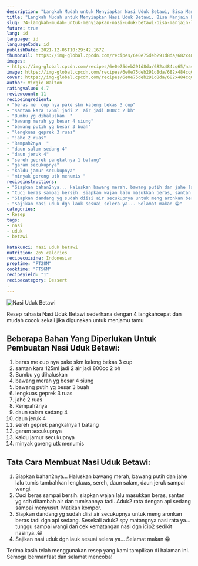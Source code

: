 ```yaml
---
description: "Langkah Mudah untuk Menyiapkan Nasi Uduk Betawi, Bisa Manjain Lidah"
title: "Langkah Mudah untuk Menyiapkan Nasi Uduk Betawi, Bisa Manjain Lidah"
slug: 74-langkah-mudah-untuk-menyiapkan-nasi-uduk-betawi-bisa-manjain-lidah
future: true
lang: id
language: id
languageCode: id
publishDate: 2021-12-05T10:29:42.167Z 
thumbnail: https://img-global.cpcdn.com/recipes/6e0e75deb291d8da/682x484cq65/nasi-uduk-betawi-foto-resep-utama.png
images:
- https://img-global.cpcdn.com/recipes/6e0e75deb291d8da/682x484cq65/nasi-uduk-betawi-foto-resep-utama.png
image: https://img-global.cpcdn.com/recipes/6e0e75deb291d8da/682x484cq65/nasi-uduk-betawi-foto-resep-utama.png
cover: https://img-global.cpcdn.com/recipes/6e0e75deb291d8da/682x484cq65/nasi-uduk-betawi-foto-resep-utama.png
author: Virgie Walton
ratingvalue: 4.7
reviewcount: 11
recipeingredient:
- "beras me  cup nya pake skm kaleng bekas 3 cup"
- "santan kara 125ml jadi 2  air jadi 800cc 2 bh"
- "Bumbu yg dihaluskan  "
- "bawang merah yg besar 4 siung"
- "bawang putih yg besar 3 buah"
- "lengkuas geprek 3 ruas"
- "jahe 2 ruas"
- "Rempah2nya  "
- "daun salam sedang 4"
- "daun jeruk 4"
- "sereh geprek pangkalnya 1 batang"
- "garam secukupnya"
- "kaldu jamur secukupnya"
- "minyak goreng utk menumis "
recipeinstructions:
- "Siapkan bahan2nya... Haluskan bawang merah, bawang putih dan jahe lalu tumis tambahkan lengkuas, sereh, daun salam, daun jeruk sampai wangi."
- "Cuci beras sampai bersih. siapkan wajan lalu masukkan beras, santan yg sdh ditambah air dan tumisannya tadi. Aduk2 rata dengan api sedang sampai menyusut. Matikan kompor."
- "Siapkan dandang yg sudah diisi air secukupnya untuk meng aronkan beras tadi dgn api sedang. Sesekali aduk2 spy matangnya nasi rata ya... tunggu sampai wangi dan cek kematangan nasi dgn icip2 sedikit nasinya..😁"
- "Sajikan nasi uduk dgn lauk sesuai selera ya... Selamat makan 😁"
categories:
- Resep
tags:
- nasi
- uduk
- betawi

katakunci: nasi uduk betawi 
nutrition: 265 calories
recipecuisine: Indonesian
preptime: "PT28M"
cooktime: "PT56M"
recipeyield: "1"
recipecategory: Dessert
. 
---
```



![Nasi Uduk Betawi](https://img-global.cpcdn.com/recipes/6e0e75deb291d8da/682x484cq65/nasi-uduk-betawi-foto-resep-utama.png)

Resep rahasia Nasi Uduk Betawi  sederhana dengan 4 langkahcepat dan mudah cocok sekali jika digunakan untuk menjamu tamu

<!--inarticleads1-->

## Beberapa Bahan Yang Diperlukan Untuk Pembuatan Nasi Uduk Betawi:

1. beras me  cup nya pake skm kaleng bekas 3 cup
1. santan kara 125ml jadi 2  air jadi 800cc 2 bh
1. Bumbu yg dihaluskan  
1. bawang merah yg besar 4 siung
1. bawang putih yg besar 3 buah
1. lengkuas geprek 3 ruas
1. jahe 2 ruas
1. Rempah2nya  
1. daun salam sedang 4
1. daun jeruk 4
1. sereh geprek pangkalnya 1 batang
1. garam secukupnya
1. kaldu jamur secukupnya
1. minyak goreng utk menumis 



<!--inarticleads2-->

## Tata Cara Membuat Nasi Uduk Betawi:

1. Siapkan bahan2nya... Haluskan bawang merah, bawang putih dan jahe lalu tumis tambahkan lengkuas, sereh, daun salam, daun jeruk sampai wangi.
1. Cuci beras sampai bersih. siapkan wajan lalu masukkan beras, santan yg sdh ditambah air dan tumisannya tadi. Aduk2 rata dengan api sedang sampai menyusut. Matikan kompor.
1. Siapkan dandang yg sudah diisi air secukupnya untuk meng aronkan beras tadi dgn api sedang. Sesekali aduk2 spy matangnya nasi rata ya... tunggu sampai wangi dan cek kematangan nasi dgn icip2 sedikit nasinya..😁
1. Sajikan nasi uduk dgn lauk sesuai selera ya... Selamat makan 😁




Terima kasih telah menggunakan resep yang kami tampilkan di halaman ini. Semoga bermanfaat dan selamat mencoba!
